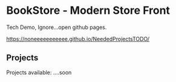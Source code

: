 # BookStore - Modern Store Front

Tech Demo, Ignore...open github pages.

https://noneeeeeeeeeee.github.io/NeededProjectsTODO/

## Projects

Projects available:
....soon
